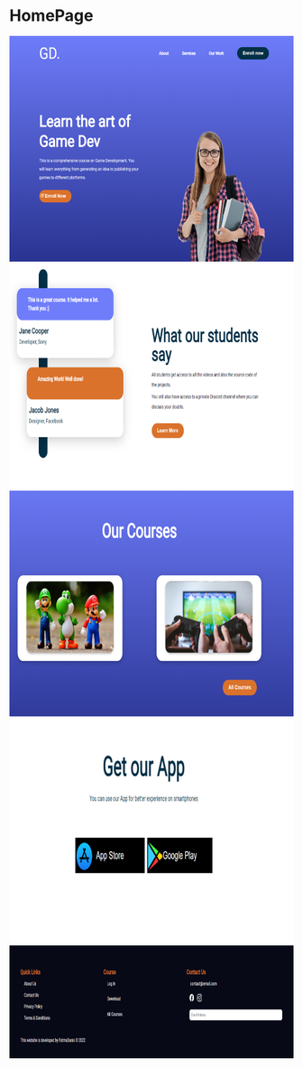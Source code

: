 # HomePage


<img src="responsivehomepage/public//herosection.PNG" alt="Anasayfa_" width="700" height="400">
<img src="responsivehomepage/public//hero2.PNG" alt="Anasayfa_" width="700" height="400">
<img src="responsivehomepage/public//courses.PNG" alt="Anasayfa_" width="700" height="400">
<img src="responsivehomepage/public//app.PNG" alt="Anasayfa_" width="700" height="400">
<img src="responsivehomepage/public//footer.PNG" alt="Anasayfa_" width="700" height="200">
